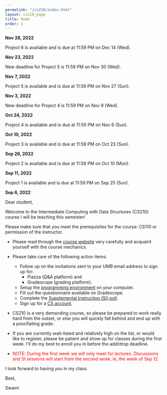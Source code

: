 ```yaml
---
permalink: "/cs210/index.html"
layout: cs210_page
title: Home
order: 1
---
```


**Nov 28, 2022**

Project 6 is available and is due at 11:59 PM on Dec 14 (Wed).

**Nov 23, 2022**

New deadline for Project 5 is 11:59 PM on Nov 30 (Wed).

**Nov 7, 2022**

Project 5 is available and is due at 11:59 PM on Nov 27 (Sun).

**Nov 3, 2022**

New deadline for Project 4 is 11:59 PM on Nov 9 (Wed).

**Oct 24, 2022**

Project 4 is available and is due at 11:59 PM on Nov 6 (Sun).

**Oct 10, 2022**

Project 3 is available and is due at 11:59 PM on Oct 23 (Sun).

**Sep 26, 2022**

Project 2 is available and is due at 11:59 PM on Oct 10 (Mon).

**Sep 11, 2022**

Project 1 is available and is due at 11:59 PM on Sep 25 (Sun).

**Sep 6, 2022**

Dear student,

Welcome to the Intermediate Computing with Data Structures (CS210) course I will be teaching this semester!

Please make sure that you meet the prerequisites for the course: CS110 or permission of the instructor.

- Please read through the [course website](/cs210/) very carefully and acquaint yourself with the course mechanics.

- Please take care of the following action items:
  - Follow up on the invitations sent to your UMB email address to sign up for:
      - Piazza (Q&A platform) and
      - Gradescope (grading platform).
  - Setup the [programming environment](/public/cs210/dsaj_programming_environment_setup.pdf) on your computer.
  - Fill out the questionnaire available on Gradescope.
  - Complete the [Supplemental Instruction (SI) poll](https://forms.gle/mqSd1B71CZPFRUzVA).
  - Sign up for a [CS account](course_info.html#cs_account).

- CS210 is a very demanding course, so please be prepared to work really hard from the outset, or else you will quickly fall behind and end up with a poor/failing grade.

- If you are currently wait-listed and relatively high on the list, or would like to register, please be patient and show up for classes during the first week. I'll do my best to enroll you in before the add/drop deadline.

- <font color="red">NOTE: During the first week we will only meet for lectures. Discussions and SI sessions will start from the second week, ie, the week of Sep 12.</font>

I look forward to having you in my class.

Best,

Swami
